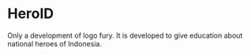# HeroID
Only a development of logo fury. It is developed to give education about national heroes of Indonesia.
